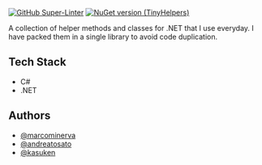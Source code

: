 [![GitHub Super-Linter](https://github.com/marcominerva/TinyHelpers/workflows/Lint%20Code%20Base/badge.svg)](https://github.com/marketplace/actions/super-linter)
[![NuGet version (TinyHelpers)](https://img.shields.io/nuget/v/TinyHelpers.svg?style=flat-square)](https://www.nuget.org/packages/TinyHelpers)

A collection of helper methods and classes for .NET that I use everyday. I have packed them in a single library to avoid code duplication.

## Tech Stack

- C#
- .NET
  
## Authors

- [@marcominerva](https://www.github.com/marcominerva)
- [@andreatosato](https://www.github.com/andreatosato)
- [@kasuken](https://www.github.com/kasuken)
